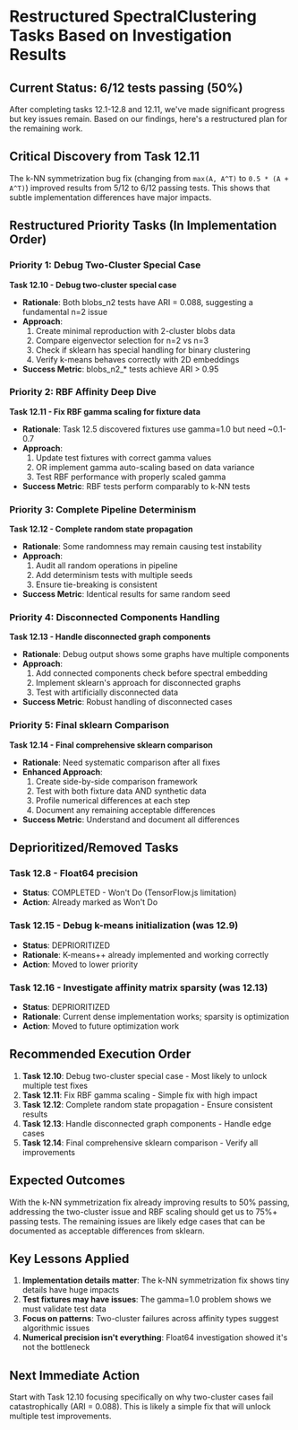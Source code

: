 # Restructured SpectralClustering Tasks Based on Investigation Results

## Current Status: 6/12 tests passing (50%)

After completing tasks 12.1-12.8 and 12.11, we've made significant progress but key issues remain. Based on our findings, here's a restructured plan for the remaining work.

## Critical Discovery from Task 12.11

The k-NN symmetrization bug fix (changing from `max(A, A^T)` to `0.5 * (A + A^T)`) improved results from 5/12 to 6/12 passing tests. This shows that subtle implementation differences have major impacts.

## Restructured Priority Tasks (In Implementation Order)

### Priority 1: Debug Two-Cluster Special Case

**Task 12.10 - Debug two-cluster special case**
- **Rationale**: Both blobs_n2 tests have ARI = 0.088, suggesting a fundamental n=2 issue
- **Approach**:
  1. Create minimal reproduction with 2-cluster blobs data
  2. Compare eigenvector selection for n=2 vs n=3
  3. Check if sklearn has special handling for binary clustering
  4. Verify k-means behaves correctly with 2D embeddings
- **Success Metric**: blobs_n2_* tests achieve ARI > 0.95

### Priority 2: RBF Affinity Deep Dive

**Task 12.11 - Fix RBF gamma scaling for fixture data**
- **Rationale**: Task 12.5 discovered fixtures use gamma=1.0 but need ~0.1-0.7
- **Approach**:
  1. Update test fixtures with correct gamma values
  2. OR implement gamma auto-scaling based on data variance
  3. Test RBF performance with properly scaled gamma
- **Success Metric**: RBF tests perform comparably to k-NN tests

### Priority 3: Complete Pipeline Determinism

**Task 12.12 - Complete random state propagation**
- **Rationale**: Some randomness may remain causing test instability
- **Approach**:
  1. Audit all random operations in pipeline
  2. Add determinism tests with multiple seeds
  3. Ensure tie-breaking is consistent
- **Success Metric**: Identical results for same random seed

### Priority 4: Disconnected Components Handling

**Task 12.13 - Handle disconnected graph components**
- **Rationale**: Debug output shows some graphs have multiple components
- **Approach**:
  1. Add connected components check before spectral embedding
  2. Implement sklearn's approach for disconnected graphs
  3. Test with artificially disconnected data
- **Success Metric**: Robust handling of disconnected cases

### Priority 5: Final sklearn Comparison

**Task 12.14 - Final comprehensive sklearn comparison**
- **Rationale**: Need systematic comparison after all fixes
- **Enhanced Approach**:
  1. Create side-by-side comparison framework
  2. Test with both fixture data AND synthetic data
  3. Profile numerical differences at each step
  4. Document any remaining acceptable differences
- **Success Metric**: Understand and document all differences

## Deprioritized/Removed Tasks

### Task 12.8 - Float64 precision
- **Status**: COMPLETED - Won't Do (TensorFlow.js limitation)
- **Action**: Already marked as Won't Do

### Task 12.15 - Debug k-means initialization (was 12.9)
- **Status**: DEPRIORITIZED
- **Rationale**: K-means++ already implemented and working correctly
- **Action**: Moved to lower priority

### Task 12.16 - Investigate affinity matrix sparsity (was 12.13)
- **Status**: DEPRIORITIZED  
- **Rationale**: Current dense implementation works; sparsity is optimization
- **Action**: Moved to future optimization work

## Recommended Execution Order

1. **Task 12.10**: Debug two-cluster special case - Most likely to unlock multiple test fixes
2. **Task 12.11**: Fix RBF gamma scaling - Simple fix with high impact
3. **Task 12.12**: Complete random state propagation - Ensure consistent results
4. **Task 12.13**: Handle disconnected graph components - Handle edge cases
5. **Task 12.14**: Final comprehensive sklearn comparison - Verify all improvements

## Expected Outcomes

With the k-NN symmetrization fix already improving results to 50% passing, addressing the two-cluster issue and RBF scaling should get us to 75%+ passing tests. The remaining issues are likely edge cases that can be documented as acceptable differences from sklearn.

## Key Lessons Applied

1. **Implementation details matter**: The k-NN symmetrization fix shows tiny details have huge impacts
2. **Test fixtures may have issues**: The gamma=1.0 problem shows we must validate test data
3. **Focus on patterns**: Two-cluster failures across affinity types suggest algorithmic issues
4. **Numerical precision isn't everything**: Float64 investigation showed it's not the bottleneck

## Next Immediate Action

Start with Task 12.10 focusing specifically on why two-cluster cases fail catastrophically (ARI = 0.088). This is likely a simple fix that will unlock multiple test improvements.